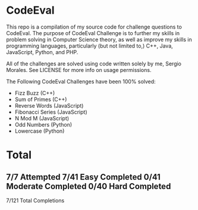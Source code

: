 CodeEval
========

This repo is a compilation of my source code for challenge questions to CodeEval. The purpose of CodeEval Challenge is to further my skills in problem solving in Computer Science theory, as well as improve my skills in programming languages, particularly (but not limited to,) C++, Java, JavaScript, Python, and PHP.

All of the challenges are solved using code written solely by me, Sergio Morales. See LICENSE for more info on usage permissions.

The Following CodeEval Challenges have been 100% solved:

- Fizz Buzz        (C++)
- Sum of Primes    (C++)
- Reverse Words    (JavaScript)
- Fibonacci Series (JavaScript)
- N Mod M          (JavaScript)
- Odd Numbers      (Python)
- Lowercase        (Python)

Total
=====

7/7   Attempted
7/41  Easy Completed
0/41  Moderate Completed
0/40  Hard Completed
-----------------------
7/121 Total Completions
